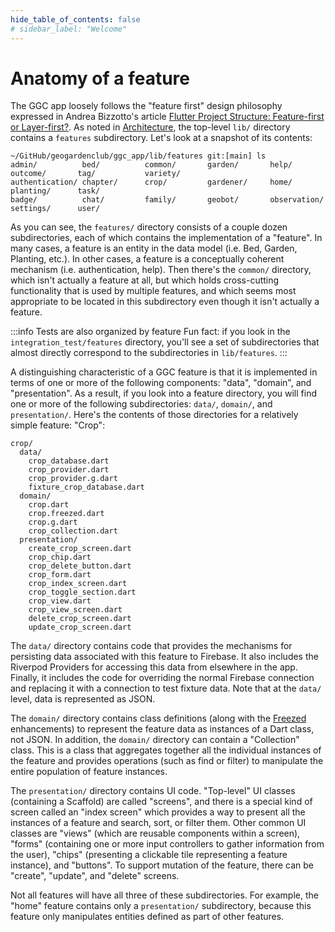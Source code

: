 ```yaml
---
hide_table_of_contents: false
# sidebar_label: "Welcome"
---
```


# Anatomy of a feature

The GGC app loosely follows the "feature first" design philosophy expressed in Andrea Bizzotto's article [Flutter Project Structure: Feature-first or Layer-first?](https://codewithandrea.com/articles/flutter-project-structure/). As noted in [Architecture](../architecture.md), the top-level `lib/` directory contains a `features` subdirectory. Let's look at a snapshot of its contents:

```shell
~/GitHub/geogardenclub/ggc_app/lib/features git:[main] ls
admin/          bed/          common/       garden/       help/          outcome/       tag/           variety/
authentication/ chapter/      crop/         gardener/     home/          planting/      task/
badge/          chat/         family/       geobot/       observation/   settings/      user/
```

As you can see, the `features/` directory consists of a couple dozen subdirectories, each of which contains the implementation of a "feature". In many cases, a feature is an entity in the data model (i.e. Bed, Garden, Planting, etc.). In other cases, a feature is a conceptually coherent mechanism (i.e. authentication, help). Then there's the `common/` directory, which isn't actually a feature at all, but which holds cross-cutting functionality that is used by multiple features, and which seems most appropriate to be located in this subdirectory even though it isn't actually a feature.

:::info Tests are also organized by feature
Fun fact: if you look in the `integration_test/features` directory, you'll see a set of subdirectories that almost directly correspond to the subdirectories in `lib/features`. 
:::

A distinguishing characteristic of a GGC feature is that it is implemented in terms of one or more of the following components: "data", "domain", and "presentation". As a result, if you look into a feature directory, you will find one or more of the following subdirectories: `data/`, `domain/`, and `presentation/`.  Here's the contents of those directories for a relatively simple feature: "Crop":

```shell
crop/
  data/
    crop_database.dart 
    crop_provider.dart              
    crop_provider.g.dart            
    fixture_crop_database.dart
  domain/
    crop.dart               
    crop.freezed.dart       
    crop.g.dart             
    crop_collection.dart
  presentation/
    create_crop_screen.dart         
    crop_chip.dart                  
    crop_delete_button.dart         
    crop_form.dart                  
    crop_index_screen.dart          
    crop_toggle_section.dart        
    crop_view.dart                  
    crop_view_screen.dart
    delete_crop_screen.dart
    update_crop_screen.dart
```

The `data/` directory contains code that provides the mechanisms for persisting data associated with this feature to Firebase. It also includes the Riverpod Providers for accessing this data from elsewhere in the app. Finally, it includes the code for overriding the normal Firebase connection and replacing it with a connection to test fixture data. Note that at the `data/` level, data is represented as JSON. 

The `domain/` directory contains class definitions (along with the [Freezed](https://pub.dev/packages/freezed) enhancements) to represent the feature data as instances of a Dart class, not JSON.  In addition, the `domain/` directory can contain a "Collection" class. This is a class that aggregates together all the individual instances of the feature and provides operations (such as find or filter) to manipulate the entire population of feature instances. 

The `presentation/` directory contains UI code. "Top-level" UI classes (containing a Scaffold) are called "screens", and there is a special kind of screen called an "index screen" which provides a way to present all the instances of a feature and search, sort, or filter them.  Other common UI classes are "views" (which are reusable components within a screen), "forms" (containing one or more input controllers to gather information from the user), "chips" (presenting a clickable tile representing a feature instance), and "buttons". To support mutation of the feature, there can be "create", "update", and "delete"  screens.

Not all features will have all three of these subdirectories. For example, the "home" feature contains only a `presentation/` subdirectory, because this feature only manipulates entities defined as part of other features. 




